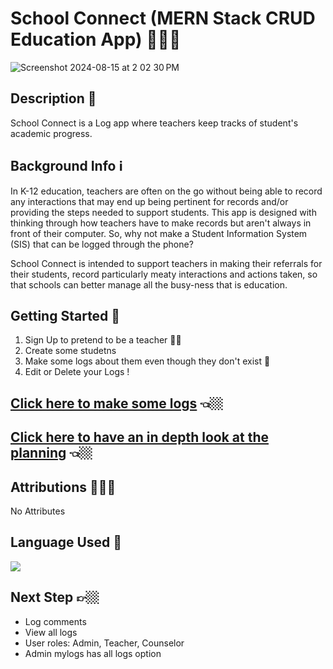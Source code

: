 # School Connect (MERN Stack CRUD Education App) 👩🏻‍🏫
![Screenshot 2024-08-15 at 2 02 30 PM](https://github.com/user-attachments/assets/d0d1dd79-a569-45cd-894a-13ff4e10ea1e)

## Description 📝
School Connect is a Log app where teachers keep tracks of student's academic progress.

## Background Info ℹ️
In K-12 education, teachers are often on the go without being able to record any interactions that may end up being pertinent for records and/or providing the steps needed to support students. This app is designed with thinking through how teachers have to make records but aren't always in front of their computer. So, why not make a Student Information System (SIS) that can be logged through the phone?

School Connect is intended to support teachers in making their referrals for their students, record particularly meaty interactions and actions taken, so that schools can better manage all the busy-ness that is education.

## Getting Started 🚀
1. Sign Up to pretend to be a teacher 👨‍🏫
2. Create some studetns 
3. Make some logs about them even though they don't exist 🤡
4. Edit or Delete your Logs !

## [Click here to make some logs](https://66bd1055a9b1db2a1cf8c8a7--school-connects.netlify.app/) 👈🏼

## [Click here to  have an in depth look at the planning](https://trello.com/b/s2QA2kyp/men-stack-crud-app) 👈🏼

## Attributions 👨🏻‍💻
No Attributes

## Language Used 📝
<a href="https://skillicons.dev">
    <img src="https://skillicons.dev/icons?i=html,css,react,nodejs,expressjs,mongodb,postman" />
</a>

## Next Step 👉🏼
- Log comments
- View all logs
- User roles: Admin, Teacher, Counselor
- Admin mylogs has all logs option
